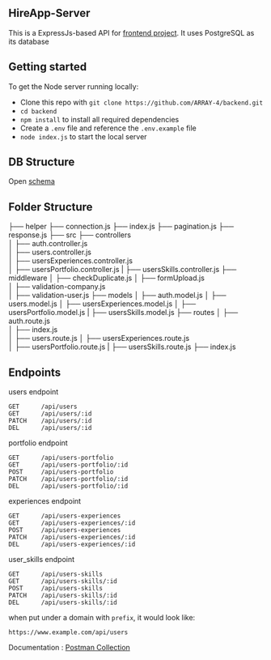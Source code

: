 ## HireApp-Server

This is a ExpressJs-based API for [frontend project](https://github.com/ARRAY-4/frontend). It uses PostgreSQL as its database

## Getting started

To get the Node server running locally:

* Clone this repo with `git clone https://github.com/ARRAY-4/backend.git`
* `cd backend`
* `npm install` to install all required dependencies
* Create a `.env` file and reference the `.env.example` file
* `node index.js` to start the local server

## DB Structure

Open [schema](https://drawsql.app/teams/array/diagrams/copy-of-auth-db)

## Folder Structure
├── helper
    ├── connection.js
    ├── index.js
    ├── pagination.js
    ├── response.js
├── src
    ├── controllers                    
    │   ├── auth.controller.js            
    │   ├── users.controller.js            
    │   ├── usersExperiences.controller.js           
    │   ├── usersPortfolio.controller.js
    |   ├── usersSkills.controller.js
    ├── middleware
    │   ├── checkDuplicate.js
    │   ├── formUpload.js            
    │   ├── validation-company.js          
    │   ├── validation-user.js
    ├── models
    │   ├── auth.model.js
    │   ├── users.model.js
    │   ├── usersExperiences.model.js
    │   ├── usersPortfolio.model.js
    |   ├── usersSkills.model.js
    ├── routes
    │   ├── auth.route.js           
    │   ├── index.js  
    │   ├── users.route.js
    │   ├── usersExperiences.route.js          
    │   ├── usersPortfolio.route.js
    |   ├── usersSkills.route.js
├── index.js
    
## Endpoints
users endpoint

    GET      /api/users
    GET      /api/users/:id
    PATCH    /api/users/:id
    DEL      /api/users/:id

portfolio endpoint

    GET      /api/users-portfolio
    GET      /api/users-portfolio/:id
    POST     /api/users-portfolio
    PATCH    /api/users-portfolio/:id
    DEL      /api/users-portfolio/:id
    
experiences endpoint

    GET      /api/users-experiences
    GET      /api/users-experiences/:id
    POST     /api/users-experiences
    PATCH    /api/users-experiences/:id
    DEL      /api/users-experiences/:id
    
user_skills endpoint

    GET      /api/users-skills
    GET      /api/users-skills/:id
    POST     /api/users-skills
    PATCH    /api/users-skills/:id
    DEL      /api/users-skills/:id

when put under a domain with `prefix`, it would look like:

    https://www.example.com/api/users
 
Documentation : [Postman Collection](https://documenter.getpostman.com/view/24646334/2s935kP673)
 
